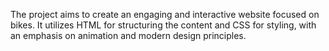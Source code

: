 The project aims to create an engaging and interactive website focused on bikes. It utilizes HTML for structuring the content and CSS for styling, with an emphasis on animation and modern design principles.
